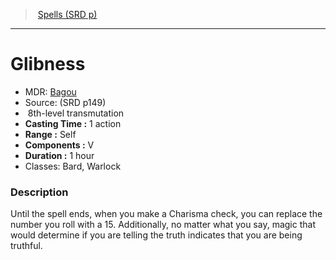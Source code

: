 ﻿---
!SpellItem
Family: SpellVO
Name: Glibness
Type: transmutation
Level: 8
CastingTime: 1 action
Range: Self
Components: V
Duration: 1 hour
Classes: Bard, Warlock
Source: (SRD p149)
AltName: '[Bagou](hd_spells_bagou.md)'
Id: spells_vo.md#glibness
ParentLink: spells_vo.md#spells-srd-p
ParentName: Spells (SRD p)
NameLevel: 1
Attributes:
  Name: Glibness
  Markdown: >+
    # <!--Name-->Glibness<!--/Name-->


    - MDR: <!--AltName-->[Bagou](hd_spells_bagou.md)<!--/AltName-->

    - Source: <!--Source-->(SRD p149)<!--/Source-->

    -  <!--Level-->8<!--/Level-->th-level <!--Type-->transmutation<!--/Type-->

    - **Casting Time :** <!--CastingTime-->1 action<!--/CastingTime-->

    - **Range :** <!--Range-->Self<!--/Range-->

    - **Components :** <!--Components-->V<!--/Components-->

    - **Duration :** <!--Duration-->1 hour<!--/Duration-->

    - Classes: <!--Classes-->Bard, Warlock<!--/Classes-->


    ### Description


    Until the spell ends, when you make a Charisma check, you can replace the number you roll with a 15. Additionally, no matter what you say, magic that would determine if you are telling the truth indicates that you are being truthful.

  AltName: '[Bagou](hd_spells_bagou.md)'
  Source: (SRD p149)
  Level: 8
  Type: transmutation
  CastingTime: 1 action
  Range: Self
  Components: V
  Duration: 1 hour
  Classes: Bard, Warlock
AttributesDictionary: >+
  Name: Glibness

  Markdown: >+

    # <!--Name-->Glibness<!--/Name-->





    - MDR: <!--AltName-->[Bagou](hd_spells_bagou.md)<!--/AltName-->



    - Source: <!--Source-->(SRD p149)<!--/Source-->



    -  <!--Level-->8<!--/Level-->th-level <!--Type-->transmutation<!--/Type-->



    - **Casting Time :** <!--CastingTime-->1 action<!--/CastingTime-->



    - **Range :** <!--Range-->Self<!--/Range-->



    - **Components :** <!--Components-->V<!--/Components-->



    - **Duration :** <!--Duration-->1 hour<!--/Duration-->



    - Classes: <!--Classes-->Bard, Warlock<!--/Classes-->





    ### Description





    Until the spell ends, when you make a Charisma check, you can replace the number you roll with a 15. Additionally, no matter what you say, magic that would determine if you are telling the truth indicates that you are being truthful.



  AltName: '[Bagou](hd_spells_bagou.md)'

  Source: (SRD p149)

  Level: 8

  Type: transmutation

  CastingTime: 1 action

  Range: Self

  Components: V

  Duration: 1 hour

  Classes: Bard, Warlock

---
> [Spells (SRD p)](srd_spells.md)

---

# Glibness

- MDR: [Bagou](hd_spells_bagou.md)
- Source: (SRD p149)
-  8th-level transmutation
- **Casting Time :** 1 action
- **Range :** Self
- **Components :** V
- **Duration :** 1 hour
- Classes: Bard, Warlock

### Description

Until the spell ends, when you make a Charisma check, you can replace the number you roll with a 15. Additionally, no matter what you say, magic that would determine if you are telling the truth indicates that you are being truthful.

